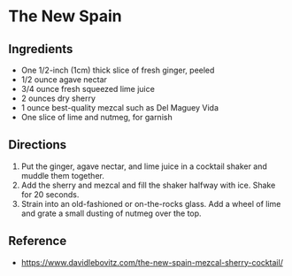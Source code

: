 # The New Spain

## Ingredients

* One 1/2-inch (1cm) thick slice of fresh ginger, peeled
* 1/2 ounce agave nectar
* 3/4 ounce fresh squeezed lime juice
* 2 ounces dry sherry
* 1 ounce best-quality mezcal such as Del Maguey Vida
* One slice of lime and nutmeg, for garnish

## Directions

1. Put the ginger, agave nectar, and lime juice in a cocktail shaker and muddle them together.
2. Add the sherry and mezcal and fill the shaker halfway with ice. Shake for 20 seconds.
3. Strain into an old-fashioned or on-the-rocks glass. Add a wheel of lime and grate a small dusting of nutmeg over the top.

## Reference

* <https://www.davidlebovitz.com/the-new-spain-mezcal-sherry-cocktail/>
